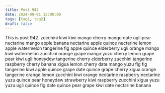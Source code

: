 ```yaml
---
title: Post 942
date: 2024-09-01 12:00:00
tags: [tag1, tag2]
draft: false
---
```

This is post 942.
zucchini
kiwi
kiwi
mango
cherry
mango
date
ugli
pear
nectarine
mango
apple
banana
nectarine
apple
quince
nectarine
lemon
apple
watermelon
tangerine
fig
apple
quince
elderberry
ugli
orange
mango
kiwi
watermelon
zucchini
orange
grape
mango
yuzu
cherry
lemon
grape
pear
kiwi
ugli
honeydew
tangerine
cherry
elderberry
zucchini
tangerine
raspberry
cherry
banana
xigua
lemon
cherry
date
mango
yuzu
fig
fig
tangerine
kiwi
apple
quince
grape
date
quince
grape
cherry
xigua
orange
tangerine
orange
lemon
zucchini
kiwi
orange
nectarine
raspberry
nectarine
yuzu
quince
pear
honeydew
strawberry
kiwi
raspberry
zucchini
xigua
yuzu
yuzu
ugli
quince
fig
date
quince
pear
grape
kiwi
date
nectarine
banana
